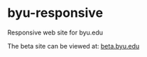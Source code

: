 byu-responsive
==============

Responsive web site for byu.edu

The beta site can be viewed at: [beta.byu.edu](http://beta.byu.edu/m)